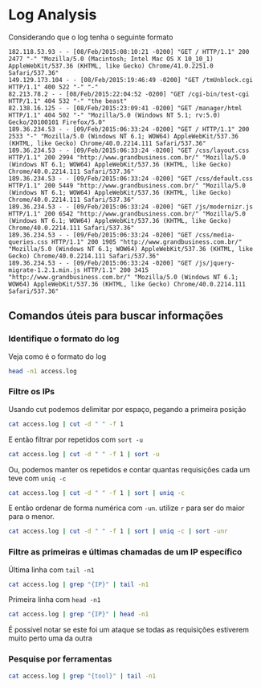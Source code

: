 # Log Analysis

Considerando que o log tenha o seguinte formato
```log
182.118.53.93 - - [08/Feb/2015:08:10:21 -0200] "GET / HTTP/1.1" 200 2477 "-" "Mozilla/5.0 (Macintosh; Intel Mac OS X 10_10_1) AppleWebKit/537.36 (KHTML, like Gecko) Chrome/41.0.2251.0 Safari/537.36"
149.129.173.104 - - [08/Feb/2015:19:46:49 -0200] "GET /tmUnblock.cgi HTTP/1.1" 400 522 "-" "-"
82.213.78.2 - - [08/Feb/2015:22:04:52 -0200] "GET /cgi-bin/test-cgi HTTP/1.1" 404 532 "-" "the beast"
82.138.16.125 - - [08/Feb/2015:23:09:41 -0200] "GET /manager/html HTTP/1.1" 404 502 "-" "Mozilla/5.0 (Windows NT 5.1; rv:5.0) Gecko/20100101 Firefox/5.0"
189.36.234.53 - - [09/Feb/2015:06:33:24 -0200] "GET / HTTP/1.1" 200 2533 "-" "Mozilla/5.0 (Windows NT 6.1; WOW64) AppleWebKit/537.36 (KHTML, like Gecko) Chrome/40.0.2214.111 Safari/537.36"
189.36.234.53 - - [09/Feb/2015:06:33:24 -0200] "GET /css/layout.css HTTP/1.1" 200 2994 "http://www.grandbusiness.com.br/" "Mozilla/5.0 (Windows NT 6.1; WOW64) AppleWebKit/537.36 (KHTML, like Gecko) Chrome/40.0.2214.111 Safari/537.36"
189.36.234.53 - - [09/Feb/2015:06:33:24 -0200] "GET /css/default.css HTTP/1.1" 200 5449 "http://www.grandbusiness.com.br/" "Mozilla/5.0 (Windows NT 6.1; WOW64) AppleWebKit/537.36 (KHTML, like Gecko) Chrome/40.0.2214.111 Safari/537.36"
189.36.234.53 - - [09/Feb/2015:06:33:24 -0200] "GET /js/modernizr.js HTTP/1.1" 200 6542 "http://www.grandbusiness.com.br/" "Mozilla/5.0 (Windows NT 6.1; WOW64) AppleWebKit/537.36 (KHTML, like Gecko) Chrome/40.0.2214.111 Safari/537.36"
189.36.234.53 - - [09/Feb/2015:06:33:24 -0200] "GET /css/media-queries.css HTTP/1.1" 200 1905 "http://www.grandbusiness.com.br/" "Mozilla/5.0 (Windows NT 6.1; WOW64) AppleWebKit/537.36 (KHTML, like Gecko) Chrome/40.0.2214.111 Safari/537.36"
189.36.234.53 - - [09/Feb/2015:06:33:24 -0200] "GET /js/jquery-migrate-1.2.1.min.js HTTP/1.1" 200 3415 "http://www.grandbusiness.com.br/" "Mozilla/5.0 (Windows NT 6.1; WOW64) AppleWebKit/537.36 (KHTML, like Gecko) Chrome/40.0.2214.111 Safari/537.36"
```

## Comandos úteis para buscar informações

### Identifique o formato do log
Veja como é o formato do log
```bash
head -n1 access.log
```

### Filtre os IPs 
Usando cut podemos delimitar por espaço, pegando a primeira posição
```bash
cat access.log | cut -d " " -f 1
```
E então filtrar por repetidos com `sort -u`
```bash
cat access.log | cut -d " " -f 1 | sort -u
```
Ou, podemos manter os repetidos e contar quantas requisições cada um teve com `uniq -c`
```bash
cat access.log | cut -d " " -f 1 | sort | uniq -c
```
E então ordenar de forma numérica com `-un`. utilize `r` para ser do maior para o menor.
```bash
cat access.log | cut -d " " -f 1 | sort | uniq -c | sort -unr
```

### Filtre as primeiras e últimas chamadas de um IP específico
Última linha com `tail -n1`
```bash
cat access.log | grep "{IP}" | tail -n1
```
Primeira linha com `head -n1`
```bash
cat access.log | grep "{IP}" | head -n1
```
É possível notar se este foi um ataque se todas as requisições estiverem muito perto uma da outra

### Pesquise por ferramentas
```bash
cat access.log | grep "{tool}" | tail -n1
```